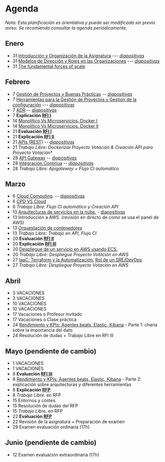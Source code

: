 # Agenda

*Nota: Esta planificación es orientativa y puede ser modificada sin previo aviso. Se recomienda consultar la agenda periódicamente.*

## Enero

* 31 [Introducción y Organización de la Asignatura](Introduccion.md) --- [*diapositivas*](pdf/Introduccion.pdf)
* 31 [Modelos de Dirección y Roles en las Organizaciones](teoria/Organizaciones.md) --- [*diapositivas*](pdf/Organizaciones.pdf)
* 31 [The fundamental forces of scale](https://longform.asmartbear.com/scale/)

## Febrero

* 7 [Gestión de Proyectos y Buenas Prácticas](teoria/gestion.md) -- [*diapositivas*](pdf/gestion.pdf)
* 7 [Herramientas para la Gestión de Proyectos y Gestión de la configuración](teoria/Herramientas-Gestion-Proyectos.md) --- [*diapositivas*](pdf/Herramientas-Gestion-Proyectos.pdf)
* 7 [ADR](ADR/Architecture-Decision-Record.md) -- [*diapositivas*](pdf/Architecture-Decision-Record.pdf)
* 7 __Explicación [RFI I](RFI/RFI-I.md)__.
* 14 [Monolítico Vs Microservicios. Docker I](Docker.md)
* 14 [Monolítico Vs Microservicios. Docker II](Docker.md)
* 21 __Evaluación [RFI I](RFI/RFI-I.md)__
* 21 __Explicación [RFI II](RFI/RFI-II.md)__.
* 21 [APIs (REST)](teoria/APIs.md) -- [*diapositivas*](pdf/APIs.pdf)
* 21 *Trabajo Libre: Dockerizar Proyecto Votación & Creación API para Proyecto Votación**
* 28 [API Gateway](teoria/API-Gateway.md) -- [*diapositivas*](pdf/API-Gateway.pdf)
* 28 [Integración Continua](Mejora-Continua.md) -- [*diapositivas*](pdf/Mejora-Continua.pdf)
* 28 *Trabajo Libre: Apigateway + Flujo CI automático*

## Marzo

* 6 [Cloud Computing](teoria/Cloud.md). -- [diapositivas](pdf/Cloud.pdf)
* 6 [CPD VS Cloud](PDF/Cloud%20Computing.pptx.pdf)
* 6 *Trabajo Libre: Flujo CI automático y Creación API*
* 13 [Arquitecturas de servicios en la nube.](teoria/Arquitecturas-nube.md) - [diapositivas](pdf/Arquitecturas-nube.pdf)
* 13 Introducción a AWS. (revisión en directo de como se usa el panel de AWS)
* 13 [Orquestación de contenedores](PDF/Orquestación%20de%20Contenedores.pdf)
* 13 *Trabajo Libre: Trabajo en API, Flujo CI*
* 20 __Evaluación [RFI II](RFI/RFI-II.md)__
* 20 __Explicación [RFI III](RFI/RFI-III.md)__
* 20 [Despliegue de un servicio en AWS usando ECS.](PDF/ECS%20-%20Orquestación%20de%20Contenedores.pdf)
* 20 *Trabajo Libre: Despliegue Proyecto Votación en AWS*
* 27 [IaaC: Terraform y la Automatización.](terraform.md) [Rol de un SRE/DevOps](sre.md)
* 27 *Trabajo Libre: Despliegue Proyecto Votación en AWS*

## Abril

* 3 VACACIONES
* 3 VACACIONES
* 10 VACACIONES
* 10 VACACIONES
* 17 Vacaciones o Profesor invitado
* 17 Vacaciones o Clase práctica
* 24 [Rendimiento y KPIs: Agentes beats, Elastic, Kibana](metricas.md) - Parte 1: charla sobre la importancia del dato
* 24 Resolución de dudas + Trabajo Libre en RFI III

## Mayo (pendiente de cambio)

* 1 VACACIONES
* 1 VACACIONES
* 8 __Evaluación [RFI III](RFI/RFI-III.md)__
* 8 [Rendimiento y KPIs: Agentes beats, Elastic, Kibana](metricas.md) - Parte 2: explicación sobre arquitecturas y diferentes herramientas
* 8 __Explicación [RFP](RFP/RFP.md)__.
* 8 *Trabajo Libre*. en RFP
* 15 Entornos y costes.
* 15 Resolución de dudas del RFP
* 15 *Trabajo Libre*. en RFP
* 22 __Evaluación [RFP](RFP/RFP.md)__
* 22 Revisión de la asignatura + Preparación de examen
* 29 Examen evaluación ordinaria (17h)

## Junio (pendiente de cambio)

* 12 Examen evaluación extraordinaria (17h)
